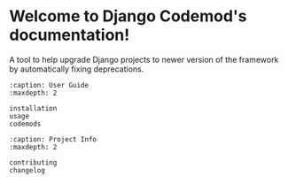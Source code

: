 # Welcome to Django Codemod's documentation!

A tool to help upgrade Django projects to newer version of the framework
by automatically fixing deprecations.

```{toctree}
:caption: User Guide
:maxdepth: 2

installation
usage
codemods
```

```{toctree}
:caption: Project Info
:maxdepth: 2

contributing
changelog
```
